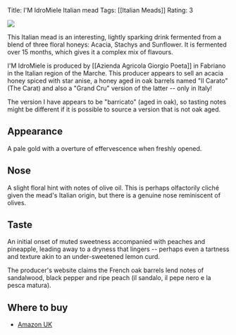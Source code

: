 Title: I'M IdroMiele Italian mead
Tags: [[Italian Meads]]
Rating: 3

![](https://m.media-amazon.com/images/I/211FefPHCIL._AC_.jpg)

This Italian mead is an interesting, lightly sparking drink fermented from a blend of three floral honeys: Acacia, Stachys and Sunflower. It is fermented over 15 months, which gives it a complex mix of flavours.

I'M IdroMiele is produced by [[Azienda Agricola Giorgio Poeta]] in Fabriano in the Italian region of the Marche. This producer appears to sell an acacia honey spiced with star anise, a honey aged in oak barrels named "Il Carato" (The Carat) and also a "Grand Cru" version of the latter -- only in Italy!

The version I have appears to be "barricato" (aged in oak), so tasting notes might be different if it is possible to source a version that is not oak aged.

## Appearance

A pale gold with a overture of effervescence when freshly opened.

## Nose

A slight floral hint with notes of olive oil. This is perhaps
olfactorily cliché given the mead's Italian origin, but there is a genuine nose reminiscent of olives.

## Taste

An initial onset of muted sweetness accompanied with peaches and pineapple, leading away to a dryness that lingers -- perhaps even a tartness and texture akin to an under-sweetened lemon curd.

The producer's website claims the French oak barrels lend notes of
sandalwood, black pepper and ripe peach (il sandalo, il pepe nero e la pesca matura).


## Where to buy

* [Amazon UK](https://www.amazon.co.uk/Im-Idromiele-Barricato-Ml-375/dp/B07JL568Z5?&linkCode=ll1&tag=traditionalmead-21&linkId=18c24cfa0cf756d91130e7a918ab24ee&language=en_GB&ref_=as_li_ss_tl)
